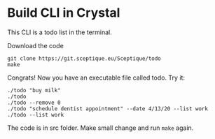 # Build CLI in Crystal

This CLI is a todo list in the terminal.

Download the code
```
git clone https://git.sceptique.eu/Sceptique/todo
make
```

Congrats! Now you have an executable file called todo. Try it:
```
./todo "buy milk"
./todo
./todo --remove 0
./todo "schedule dentist appointment" --date 4/13/20 --list work
./todo --list work
```

The code is in src folder. Make small change and run `make` again.
